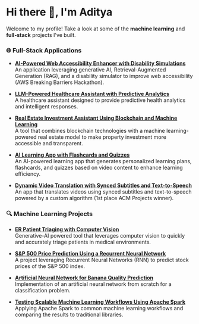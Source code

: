 # Hi there 👋, I'm Aditya

Welcome to my profile! Take a look at some of the **machine learning** and **full-stack** projects I've built.

### 🌐 **Full-Stack Applications**

- [**AI-Powered Web Accessibility Enhancer with Disability Simulations**](https://github.com/iamudyavar/AccessAI)  
  An application leveraging generative AI, Retrieval-Augmented Generation (RAG), and a disability simulator to improve web accessibility (AWS Breaking Barriers Hackathon).

- [**LLM-Powered Healthcare Assistant with Predictive Analytics**](https://github.com/KhromeM/meddy)  
  A healthcare assistant designed to provide predictive health analytics and intelligent responses.

- [**Real Estate Investment Assistant Using Blockchain and Machine Learning**](https://github.com/ManishMallik/Coppington)  
  A tool that combines blockchain technologies with a machine learning-powered real estate model to make property investment more accessible and transparent.

- [**AI Learning App with Flashcards and Quizzes**](https://github.com/acm-projects/Summer)  
  An AI-powered learning app that generates personalized learning plans, flashcards, and quizzes based on video content to enhance learning efficiency.

- [**Dynamic Video Translation with Synced Subtitles and Text-to-Speech**](https://github.com/acm-projects/Envoy)  
  An app that translates videos using synced subtitles and text-to-speech powered by a custom algorithm (1st place ACM Projects winner).

### 🔍 **Machine Learning Projects**

- [**ER Patient Triaging with Computer Vision**](https://github.com/Retrospek/GuardianCV)  
  Generative-AI powered tool that leverages computer vision to quickly and accurately triage patients in medical environments.

- [**S&P 500 Price Prediction Using a Recurrent Neural Network**](https://github.com/iamudyavar/stock-prediction-recurrent-neural-network)  
  A project leveraging Recurrent Neural Networks (RNN) to predict stock prices of the S&P 500 index.

- [**Artificial Neural Network for Banana Quality Prediction**](https://github.com/iamudyavar/banana_quality_neural_network)  
  Implementation of an artificial neural network from scratch for a classification problem.

- [**Testing Scalable Machine Learning Workflows Using Apache Spark**](https://github.com/iamudyavar/big-data-research-project)  
  Applying Apache Spark to common machine learning workflows and comparing the results to traditional libraries.
